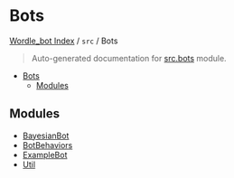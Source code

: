 # Bots

[Wordle_bot Index](../../README.md#wordle_bot-index) / `src` / Bots

> Auto-generated documentation for [src.bots](../../../src/bots/__init__.py) module.

- [Bots](#bots)
  - [Modules](#modules)

## Modules

- [BayesianBot](./bayesian_bot.md)
- [BotBehaviors](./bot_behaviors.md)
- [ExampleBot](./example_bot.md)
- [Util](./util.md)